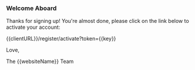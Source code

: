 ### Welcome Aboard

Thanks for signing up! You're almost done, please click on the link below to activate your account:

{{clientURL}}/register/activate?token={{key}}


Love,

The {{websiteName}} Team
